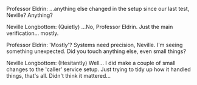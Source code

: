 Professor Eldrin: ...anything else changed in the setup since our last test, Neville? Anything?

Neville Longbottom: (Quietly) ...No, Professor Eldrin. Just the main verification... mostly.

Professor Eldrin: 'Mostly'? Systems need precision, Neville. I'm seeing something unexpected. Did you touch anything else, even small things?

Neville Longbottom: (Hesitantly) Well... I did make a couple of small changes to the 'caller' service setup.
Just trying to tidy up how it handled things, that's all. Didn't think it mattered...
